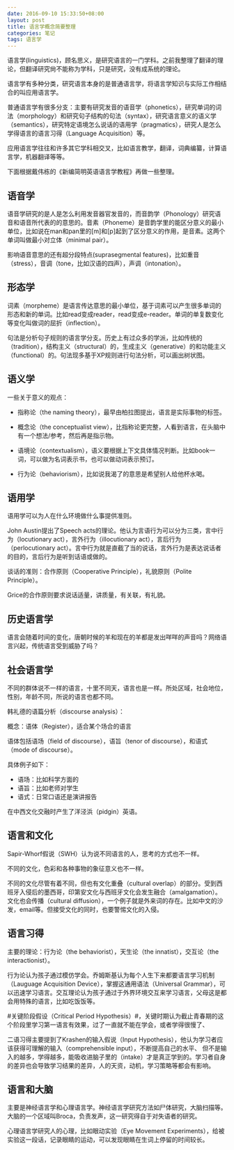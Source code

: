 ```yaml
---
date: 2016-09-10 15:33:50+08:00
layout: post
title: 语言学概念简要整理
categories: 笔记
tags: 语言学
---
```

 
语言学(linguistics)，顾名思义，是研究语言的一门学科。之前我整理了翻译的理论，但翻译研究尙不能称为学科，只是研究，没有成系统的理论。

语言学有多种分类，研究语言本身的是普通语言学，将语言学知识与实际工作相结合的叫应用语言学。

普通语言学有很多分支：主要有研究发音的语音学（phonetics），研究单词的词法（morphology）和研究句子结构的句法（syntax），研究语言意义的语义学（semantics），研究特定语境怎么说话的语用学（pragmatics），研究人是怎么学得语言的语言习得（Language Acquisition）等。

应用语言学往往和许多其它学科相交叉，比如语言教学，翻译，词典编纂，计算语言学，机器翻译等等。

下面根据戴伟栋的《新编简明英语语言学教程》再做一些整理。

## 语音学

语音学研究的是人是怎么利用发音器官发音的，而音韵学（Phonology）研究语音和语音所代表的的意思的。音素（Phoneme）是音韵学里的能区分意义的最小单位，比如说在man和pan里的[m]和[p]起到了区分意义的作用，是音素。这两个单词叫做最小对立体（minimal pair）。

影响语音意思的还有超分段特点(suprasegmental features)，比如重音（stress），音调（tone，比如汉语的四声），声调（intonation）。

## 形态学

词素（morpheme）是语言传达意思的最小单位，基于词素可以产生很多单词的形态和新的单词。比如read变成reader，read变成e-reader。单词的单复数变化等变化叫做词的屈折（inflection）。

句法是分析句子规则的语言学分支。历史上有过众多的学派，比如传统的（tradition），结构主义（structural）的，生成主义（generative）的和功能主义（functional）的。句法现多基于XP规则进行句法分析，可以画出树状图。

## 语义学

一些关于意义的观点：

* 指称论（the naming theory），最早由柏拉图提出，语言是实际事物的标签。

* 概念论（the conceptualist view），比指称论更完整，人看到语言，在头脑中有一个想法/参考，然后再是指示物。

* 语境论（contextualism），语义要根据上下文具体情况判断。比如book一词，可以做为名词表示书，也可以做动词表示预订。

* 行为论（behaviorism），比如说我渴了的意思是希望别人给他杯水喝。

## 语用学

语用学可以为人在什么环境做什么事提供准则。

John Austin提出了Speech acts的理论。他认为言语行为可以分为三类，言中行为（locutionary act），言外行为（illocutionary act），言后行为（perlocutionary act）。言中行为就是直截了当的说话，言外行为是表达说话者的目的，言后行为是听到话语或做的。

谈话的准则：合作原则（Cooperative Principle），礼貌原则（Polite Principle）。

Grice的合作原则要求说话适量，讲质量，有关联，有礼貌。

## 历史语言学

语言会随着时间的变化，唐朝时候的羊和现在的羊都是发出咩咩的声音吗？网络语言兴起，传统语言受到威胁了吗？

## 社会语言学

不同的群体说不一样的语言，十里不同天，语言也是一样。所处区域，社会地位，性别，年龄不同，所说的语言也都不同。

韩礼德的语篇分析（discourse analysis）：

概念：语体（Register），适合某个场合的语言

语体包括语场（field of discourse），语旨（tenor of discourse），和语式（mode of discourse）。

具体例子如下：

* 语场：比如科学方面的
* 语旨：比如老师对学生
* 语式：日常口语还是演讲报告

在中西文化交融时产生了洋泾浜（pidgin）英语。

## 语言和文化

Sapir-Whorf假说（SWH）认为说不同语言的人，思考的方式也不一样。

不同的文化，色彩和各种事物的象征意义也不一样。

不同的文化尽管有着不同，但也有文化重叠（cultural overlap）的部分。受到西班牙入侵后的墨西哥，印第安文化与西班牙文化会发生融合（amalgamation）。文化也会传播（cultural diffusion），一个例子就是外来词的存在。比如中文的沙发，email等。但接受文化的同时，也要警惕文化的入侵。

## 语言习得

主要的理论：行为论（the behaviorist），天生论（the innatist），交互论（the interactionist）。

行为论认为孩子通过模仿学会。乔姆斯基认为每个人生下来都要语言学习机制（Lauguage Acquisition Device），掌握这通用语法（Universal Grammar），可以迅速学习语言。交互理论认为孩子通过于外界环境交互来学习语言，父母这是都会用特殊的语言，比如吃饭饭等。

#关键阶段假设（Critical Period Hypothesis）#，关键时期认为截止青春期的这个阶段里学习第一语言有效果，过了一直就不能在学会，或者学得很慢了、

二语习得主要提到了Krashen的输入假说（Input Hypothesis），他认为学习者应该获得可理解的输入（comprehensible input），不断提高自己的水平、
但不是输入的越多，学得越多，能吸收进脑子里的（intake）才是真正学到的。学习者自身的差异也会导致学习结果的差异，人的天资，动机，学习策略等都会有影响。

## 语言和大脑

主要是神经语言学和心理语言学。神经语言学研究方法如尸体研究，大脑扫描等。大脑的一个区域叫Broca，负责发声，这一研究得自于对失语者的研究。

心理语言学研究人的心理，比如眼动实验（Eye Movement Experiments），给被实验这一段话，记录眼睛的运动，可以发现眼睛在生词上停留的时间较长。





















































